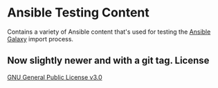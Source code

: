 Ansible Testing Content
=======================

Contains a variety of Ansible content that's used for testing the [Ansible Galaxy](https://galaxy.ansible.com) import process.

Now slightly newer and with a git tag.
License
-------


[GNU General Public License v3.0](./LICENSE)
